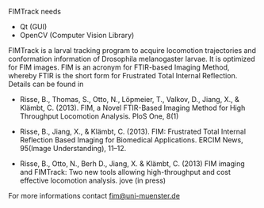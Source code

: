 FIMTrack needs 

- Qt (GUI)
- OpenCV (Computer Vision Library)

FIMTrack is a larval tracking program to acquire locomotion trajectories 
and conformation information of Drosophila melanogaster larvae. It is 
optimized for FIM images. FIM is an acronym for FTIR-based Imaging Method, 
whereby FTIR is the short form for Frustrated Total Internal Reflection.
Details can be found in 

- Risse, B., Thomas, S., Otto, N., Löpmeier, T., Valkov, D., Jiang, X., 
  & Klämbt, C. (2013). FIM, a Novel FTIR-Based Imaging Method for High 
  Throughput Locomotion Analysis. PloS One, 8(1)

- Risse, B., Jiang, X., & Klämbt, C. (2013). FIM: Frustrated Total 
  Internal Reflection Based Imaging for Biomedical Applications. 
  ERCIM News, 95(Image Understanding), 11–12.

- Risse, B., Otto, N., Berh D., Jiang, X. & Klämbt, C. (2013) FIM 
  imaging and FIMTrack: Two new tools allowing high-throughput and 
  cost effective locomotion analysis. jove (in press)

For more informations contact fim@uni-muenster.de